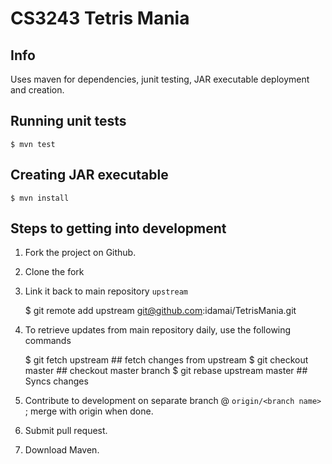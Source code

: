 CS3243 Tetris Mania
=====================================

## Info

Uses maven for dependencies, junit testing, JAR executable deployment and creation.


## Running unit tests

    $ mvn test


## Creating JAR executable

    $ mvn install
    

## Steps to getting into development

1. Fork the project on Github.
2. Clone the fork
3. Link it back to main repository `upstream`


    $ git remote add upstream git@github.com:idamai/TetrisMania.git

    
    
4. To retrieve updates from main repository daily, use the following commands


    $ git fetch upstream              ## fetch changes from upstream
    $ git checkout master             ## checkout master branch
    $ git rebase upstream master      ## Syncs changes
    
   
    
5. Contribute to development on separate branch @ `origin/<branch name>` ; merge with origin when done.
6. Submit pull request.
7. Download Maven.

